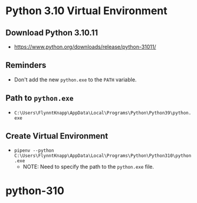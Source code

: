 # Python 3.10 Virtual Environment

## Download Python 3.10.11

* <https://www.python.org/downloads/release/python-31011/>

## Reminders

* Don't add the new `python.exe` to the `PATH` variable.

## Path to `python.exe`

* `C:\Users\FlynntKnapp\AppData\Local\Programs\Python\Python39\python.exe`

## Create Virtual Environment

* `pipenv --python C:\Users\FlynntKnapp\AppData\Local\Programs\Python\Python310\python.exe`
    * NOTE: Need to specify the path to the `python.exe` file.
# python-310
